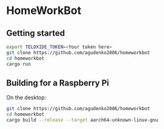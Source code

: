 # HomeWorkBot

## Getting started

```bash
export TELOXIDE_TOKEN=<Your token here>
git clone https://github.com/agudenko2006/homeworkbot
cd homeworkbot
cargo run
```

## Building for a Raspberry Pi

On the desktop:
```bash
git clone https://github.com/agudenko2006/homeworkbot
cd homeworkbot
cargo build --release --target aarch64-unknown-linux-gnu
```